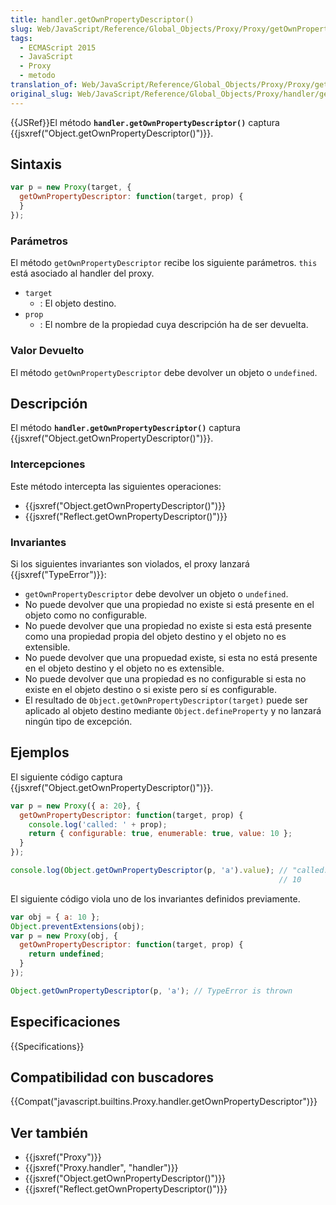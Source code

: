 ```yaml
---
title: handler.getOwnPropertyDescriptor()
slug: Web/JavaScript/Reference/Global_Objects/Proxy/Proxy/getOwnPropertyDescriptor
tags:
  - ECMAScript 2015
  - JavaScript
  - Proxy
  - metodo
translation_of: Web/JavaScript/Reference/Global_Objects/Proxy/Proxy/getOwnPropertyDescriptor
original_slug: Web/JavaScript/Reference/Global_Objects/Proxy/handler/getOwnPropertyDescriptor
---
```


{{JSRef}}El método **`handler.getOwnPropertyDescriptor()`** captura {{jsxref("Object.getOwnPropertyDescriptor()")}}.

## Sintaxis

```js
var p = new Proxy(target, {
  getOwnPropertyDescriptor: function(target, prop) {
  }
});
```

### Parámetros

El método `getOwnPropertyDescriptor` recibe los siguiente parámetros. `this` está asociado al handler del proxy.

- `target`
  - : El objeto destino.
- `prop`
  - : El nombre de la propiedad cuya descripción ha de ser devuelta.

### Valor Devuelto

El método `getOwnPropertyDescriptor` debe devolver un objeto o `undefined`.

## Descripción

El método **`handler.getOwnPropertyDescriptor()`** captura {{jsxref("Object.getOwnPropertyDescriptor()")}}.

### Intercepciones

Este método intercepta las siguientes operaciones:

- {{jsxref("Object.getOwnPropertyDescriptor()")}}
- {{jsxref("Reflect.getOwnPropertyDescriptor()")}}

### Invariantes

Si los siguientes invariantes son violados, el proxy lanzará {{jsxref("TypeError")}}:

- `getOwnPropertyDescriptor` debe devolver un objeto o `undefined`.
- No puede devolver que una propiedad no existe si está presente en el objeto como no configurable.
- No puede devolver que una propiedad no existe si esta está presente como una propiedad propia del objeto destino y el objeto no es extensible.
- No puede devolver que una propuedad existe, si esta no está presente en el objeto destino y el objeto no es extensible.
- No puede devolver que una propiedad es no configurable si esta no existe en el objeto destino o si existe pero sí es configurable.
- El resultado de `Object.getOwnPropertyDescriptor(target)` puede ser aplicado al objeto destino mediante `Object.defineProperty` y no lanzará ningún tipo de excepción.

## Ejemplos

El siguiente código captura {{jsxref("Object.getOwnPropertyDescriptor()")}}.

```js
var p = new Proxy({ a: 20}, {
  getOwnPropertyDescriptor: function(target, prop) {
    console.log('called: ' + prop);
    return { configurable: true, enumerable: true, value: 10 };
  }
});

console.log(Object.getOwnPropertyDescriptor(p, 'a').value); // "called: a"
                                                            // 10
```

El siguiente código viola uno de los invariantes definidos previamente.

```js
var obj = { a: 10 };
Object.preventExtensions(obj);
var p = new Proxy(obj, {
  getOwnPropertyDescriptor: function(target, prop) {
    return undefined;
  }
});

Object.getOwnPropertyDescriptor(p, 'a'); // TypeError is thrown
```

## Especificaciones

{{Specifications}}

## Compatibilidad con buscadores

{{Compat("javascript.builtins.Proxy.handler.getOwnPropertyDescriptor")}}

## Ver también

- {{jsxref("Proxy")}}
- {{jsxref("Proxy.handler", "handler")}}
- {{jsxref("Object.getOwnPropertyDescriptor()")}}
- {{jsxref("Reflect.getOwnPropertyDescriptor()")}}

